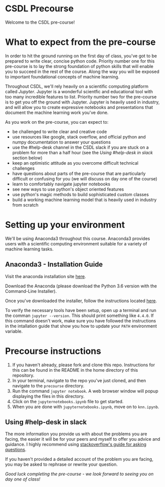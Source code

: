 # CSDL Precourse

Welcome to the CSDL pre-course!

# What to expect from the pre-course

In order to hit the ground running on the first day of class, you've got to be prepared to write clear, concise python code. Priority number one for this pre-course is to lay the strong foundation of python skills that will enable you to succeed in the rest of the course. Along the way you will be exposed to important foundational concepts of machine learning.

Throughout CSDL, we'll rely heavily on a scientific computing platform called *Jupyter*. Jupyter is a wonderful scientfic and educational tool with too many incredible features to list. Priority number two for the pre-course is to get you off the ground with Jupyter. Jupyter is heavily used in industry, and will allow you to create expressive notebooks and presentations that document the machine learning work you've done.

As you work on the pre-course, you can expect to:

* be challenged to write clear and creative code
* use resources like google, stack overflow, and official python and numpy documentation to answer your questions
* use the #help-desk channel in the CSDL slack if you are stuck on a problem for more than a half hour (see the *Using #help-desk in slack* section below)
* keep an optimistic attitude as you overcome difficult technical challenges
* have questions about parts of the pre-course that are particularly difficult or confusing for you (we will discuss on day one of the course)
* learn to comfortably navigate jupyter notebooks
* see new ways to use python's object oriented features
* use python's magic methods to build sophisticated custom classes
* build a working machine learning model that is heavily used in industry from scratch

# Setting up your environment

We'll be using Anaconda3 throughout this course. Anaconda3 provides users with a scientific computing environment suitable for a variety of machine learning tasks.

## Anaconda3 - Installation Guide

Visit the anaconda installation site [here](https://www.anaconda.com/download).

Download the Anaconda (please download the Python 3.6 version with the Command-Line Installer).

Once you've downloaded the installer, follow the instructions located [here](https://docs.anaconda.com/anaconda/install).

To verify the necessary tools have been setup, open up a terminal and run the comman `jupyter --version`. This should print something like `4.4.0`. If this command doesn't work, make sure you have followed the instructions in the intallation guide that show you how to update your `PATH` environment variable.

# Precourse instructions

1. If you haven't already, please fork and clone this repo. Instructions for this can be found in the README in the home directory of this repository.
1. In your terminal, navigate to the repo you've just cloned, and then navigate to the `precourse` directory.
1. Run the command `jupyter notebook`. A web browser window will popup displaying the files in this directory.
1. Click on the `jupyternotebooks.ipynb` file to get started.
1. When you are done with `jupyternotebooks.ipynb`, move on to `knn.ipynb`.

## Using #help-desk in slack

The more information you provide us with about the problems you are facing, the easier it will be for your peers and myself to offer you advice and guidance. I highly recommend using [stackoverflow's guide for asking questions](https://stackoverflow.com/help/how-to-ask).

If you haven't provided a detailed account of the problem you are facing, you may be asked to rephrase or rewrite your question.

*Good luck completing the pre-course - we look forward to seeing you on day one of class!*
